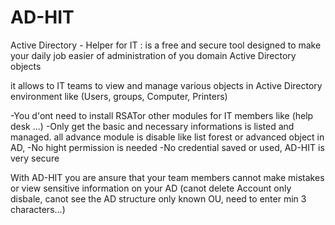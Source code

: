 # AD-HIT

Active Directory - Helper for IT : is a free and secure tool designed to make your daily job easier of administration of you domain Active Directory objects

it allows to IT teams to view and manage various objects in Active Directory environment like (Users, groups, Computer, Printers)

-You d'ont need to install RSATor other modules for IT members like (help desk ...)
-Only get the basic and necessary informations is listed and managed. all advance module is disable like list forest or advanced object in AD, 
-No hight permission is needed
-No credential saved or used, AD-HIT is very secure

With AD-HIT you are ansure that your team members cannot make mistakes or view sensitive information on your AD (canot delete Account only disbale, canot see the AD structure only known OU, need to enter min 3 characters...)
